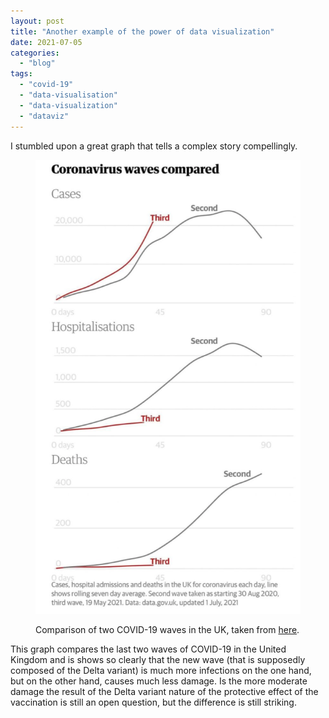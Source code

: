 ```yaml
---
layout: post
title: "Another example of the power of data visualization"
date: 2021-07-05
categories: 
  - "blog"
tags: 
  - "covid-19"
  - "data-visualisation"
  - "data-visualization"
  - "dataviz"
---
```


I stumbled upon a great graph that tells a complex story compellingly.

<figure>

![](/assets/images/2021/07/image.png?w=598)

<figcaption>

Comparison of two COVID-19 waves in the UK, taken from [here](https://www.linkedin.com/posts/yevtarler_datascience-datavisualization-dataanalytics-activity-6817686875751383040-Hq-j).

</figcaption>

</figure>

This graph compares the last two waves of COVID-19 in the United Kingdom and is shows so clearly that the new wave (that is supposedly composed of the Delta variant) is much more infections on the one hand, but on the other hand, causes much less damage. Is the more moderate damage the result of the Delta variant nature of the protective effect of the vaccination is still an open question, but the difference is still striking.

